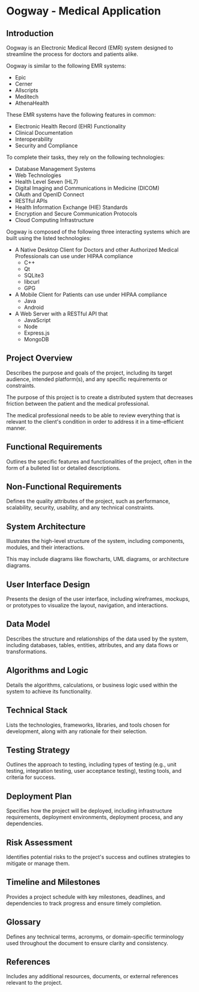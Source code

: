 # Oogway - Medical Application
## Introduction

Oogway is an Electronic Medical Record (EMR) system designed to
streamline the process for doctors and patients alike.

Oogway is similar to the following EMR systems:
- Epic
- Cerner
- Allscripts
- Meditech
- AthenaHealth

These EMR systems have the following features in common:
- Electronic Health Record (EHR) Functionality
- Clinical Documentation
- Interoperability
- Security and Compliance

To complete their tasks, they rely on the following technologies:
- Database Management Systems
- Web Technologies
- Health Level Seven (HL7)
- Digital Imaging and Communications in Medicine (DICOM)
- OAuth and OpenID Connect
- RESTful APIs
- Health Information Exchange (HIE) Standards
- Encryption and Secure Communication Protocols
- Cloud Computing Infrastructure

Oogway is composed of the following three interacting systems which
are built using the listed technologies:
- A Native Desktop Client for Doctors and other Authorized Medical
  Professionals can use under HIPAA compliance
  - C++
  - Qt
  - SQLite3
  - libcurl
  - GPG
- A Mobile Client for Patients can use under HIPAA compliance
  - Java
  - Android
- A Web Server with a RESTful API that 
  - JavaScript
  - Node
  - Express.js
  - MongoDB

## Project Overview

Describes the purpose and goals of the project, including its target
audience, intended platform(s), and any specific requirements or
constraints.


The purpose of this project is to create a distributed system that
decreases friction between the patient and the medical professional.

The medical professional needs to be able to review everything that is
relevant to the client's condition in order to address it in a
time-efficient manner.

## Functional Requirements

Outlines the specific features and functionalities of the project,
often in the form of a bulleted list or detailed descriptions.

## Non-Functional Requirements

Defines the quality attributes of the project, such as performance,
scalability, security, usability, and any technical constraints.

## System Architecture

Illustrates the high-level structure of the system, including
components, modules, and their interactions. 

This may include diagrams like flowcharts, UML diagrams, or
architecture diagrams.

## User Interface Design

Presents the design of the user interface, including wireframes, mockups, or prototypes to visualize the layout, navigation, and interactions.

## Data Model

Describes the structure and relationships of the data used by the system, including databases, tables, entities, attributes, and any data flows or transformations.

## Algorithms and Logic

Details the algorithms, calculations, or business logic used within the system to achieve its functionality.

## Technical Stack

Lists the technologies, frameworks, libraries, and tools chosen for development, along with any rationale for their selection.

## Testing Strategy

Outlines the approach to testing, including types of testing (e.g., unit testing, integration testing, user acceptance testing), testing tools, and criteria for success.

## Deployment Plan

Specifies how the project will be deployed, including infrastructure requirements, deployment environments, deployment process, and any dependencies.


## Risk Assessment

Identifies potential risks to the project's success and outlines strategies to mitigate or manage them.


## Timeline and Milestones

Provides a project schedule with key milestones, deadlines, and dependencies to track progress and ensure timely completion.


## Glossary

Defines any technical terms, acronyms, or domain-specific terminology used throughout the document to ensure clarity and consistency.


## References

Includes any additional resources, documents, or external references relevant to the project.
